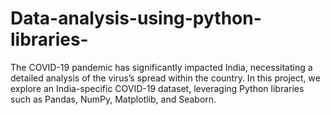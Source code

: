 # Data-analysis-using-python-libraries-
The COVID-19 pandemic has significantly impacted India, necessitating a detailed analysis of the virus’s spread within the country. In this project, we explore an India-specific COVID-19 dataset, leveraging Python libraries such as Pandas, NumPy, Matplotlib, and Seaborn.
